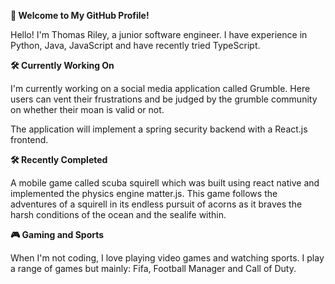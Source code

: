 **👋 Welcome to My GitHub Profile!**

Hello! I'm Thomas Riley, a junior software engineer. I have experience in Python, Java, JavaScript and have recently tried TypeScript.

**🛠️ Currently Working On**

I'm currently working on a social media application called Grumble. Here users can vent their frustrations and be judged by the grumble community on whether their moan is valid or not.

The application will implement a spring security backend with a React.js frontend. 

**🛠️ Recently Completed**

A mobile game called scuba squirell which was built using react native and implemented the physics engine matter.js. This game follows the adventures of a squirell in its endless pursuit of acorns as it braves the harsh conditions of the ocean and the sealife within. 

**🎮 Gaming and Sports**

When I'm not coding, I love playing video games and watching sports. I play a range of games but mainly: Fifa, Football Manager and Call of Duty. 
<!---
TRiley1/TRiley1 is a ✨ special ✨ repository because its `README.md` (this file) appears on your GitHub profile.
You can click the Preview link to take a look at your changes.
--->
